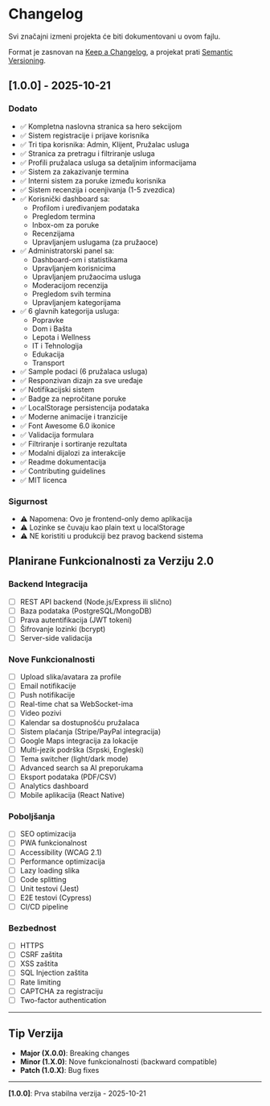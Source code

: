 # Changelog

Svi značajni izmeni projekta će biti dokumentovani u ovom fajlu.

Format je zasnovan na [Keep a Changelog](https://keepachangelog.com/en/1.0.0/),
a projekat prati [Semantic Versioning](https://semver.org/spec/v2.0.0.html).

## [1.0.0] - 2025-10-21

### Dodato
- ✅ Kompletna naslovna stranica sa hero sekcijom
- ✅ Sistem registracije i prijave korisnika
- ✅ Tri tipa korisnika: Admin, Klijent, Pružalac usluga
- ✅ Stranica za pretragu i filtriranje usluga
- ✅ Profili pružalaca usluga sa detaljnim informacijama
- ✅ Sistem za zakazivanje termina
- ✅ Interni sistem za poruke između korisnika
- ✅ Sistem recenzija i ocenjivanja (1-5 zvezdica)
- ✅ Korisnički dashboard sa:
  - Profilom i uređivanjem podataka
  - Pregledom termina
  - Inbox-om za poruke
  - Recenzijama
  - Upravljanjem uslugama (za pružaoce)
- ✅ Administratorski panel sa:
  - Dashboard-om i statistikama
  - Upravljanjem korisnicima
  - Upravljanjem pružaocima usluga
  - Moderacijom recenzija
  - Pregledom svih termina
  - Upravljanjem kategorijama
- ✅ 6 glavnih kategorija usluga:
  - Popravke
  - Dom i Bašta
  - Lepota i Wellness
  - IT i Tehnologija
  - Edukacija
  - Transport
- ✅ Sample podaci (6 pružalaca usluga)
- ✅ Responzivan dizajn za sve uređaje
- ✅ Notifikacijski sistem
- ✅ Badge za nepročitane poruke
- ✅ LocalStorage persistencija podataka
- ✅ Moderne animacije i tranzicije
- ✅ Font Awesome 6.0 ikonice
- ✅ Validacija formulara
- ✅ Filtriranje i sortiranje rezultata
- ✅ Modalni dijalozi za interakcije
- ✅ Readme dokumentacija
- ✅ Contributing guidelines
- ✅ MIT licenca

### Sigurnost
- ⚠️ Napomena: Ovo je frontend-only demo aplikacija
- ⚠️ Lozinke se čuvaju kao plain text u localStorage
- ⚠️ NE koristiti u produkciji bez pravog backend sistema

## Planirane Funkcionalnosti za Verziju 2.0

### Backend Integracija
- [ ] REST API backend (Node.js/Express ili slično)
- [ ] Baza podataka (PostgreSQL/MongoDB)
- [ ] Prava autentifikacija (JWT tokeni)
- [ ] Šifrovanje lozinki (bcrypt)
- [ ] Server-side validacija

### Nove Funkcionalnosti
- [ ] Upload slika/avatara za profile
- [ ] Email notifikacije
- [ ] Push notifikacije
- [ ] Real-time chat sa WebSocket-ima
- [ ] Video pozivi
- [ ] Kalendar sa dostupnošću pružalaca
- [ ] Sistem plaćanja (Stripe/PayPal integracija)
- [ ] Google Maps integracija za lokacije
- [ ] Multi-jezik podrška (Srpski, Engleski)
- [ ] Tema switcher (light/dark mode)
- [ ] Advanced search sa AI preporukama
- [ ] Eksport podataka (PDF/CSV)
- [ ] Analytics dashboard
- [ ] Mobile aplikacija (React Native)

### Poboljšanja
- [ ] SEO optimizacija
- [ ] PWA funkcionalnost
- [ ] Accessibility (WCAG 2.1)
- [ ] Performance optimizacija
- [ ] Lazy loading slika
- [ ] Code splitting
- [ ] Unit testovi (Jest)
- [ ] E2E testovi (Cypress)
- [ ] CI/CD pipeline

### Bezbednost
- [ ] HTTPS
- [ ] CSRF zaštita
- [ ] XSS zaštita
- [ ] SQL Injection zaštita
- [ ] Rate limiting
- [ ] CAPTCHA za registraciju
- [ ] Two-factor authentication

---

## Tip Verzija

- **Major (X.0.0)**: Breaking changes
- **Minor (1.X.0)**: Nove funkcionalnosti (backward compatible)
- **Patch (1.0.X)**: Bug fixes

---

**[1.0.0]**: Prva stabilna verzija - 2025-10-21

